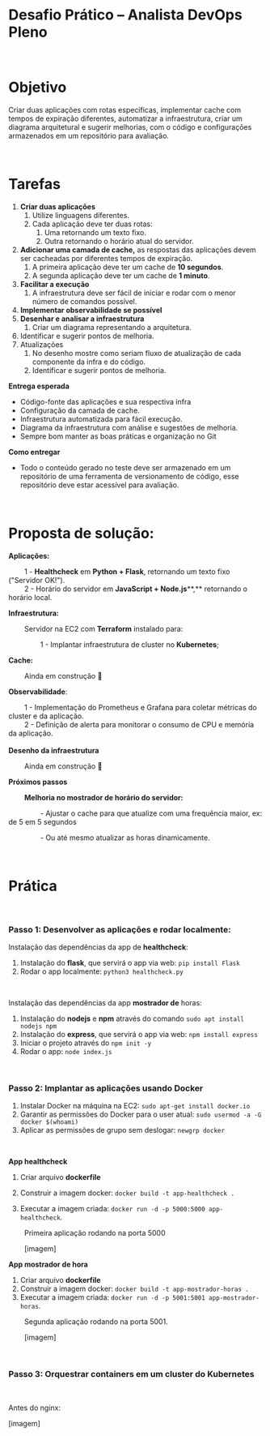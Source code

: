 # **Desafio Prático – Analista DevOps Pleno**

&nbsp;

# Objetivo

Criar duas aplicações com rotas específicas, implementar cache com tempos de expiração diferentes, automatizar a infraestrutura, criar um diagrama arquitetural e sugerir melhorias, com o código e configurações armazenados em um repositório para avaliação.

&nbsp;

# Tarefas

1.  **Criar duas aplicações**
    1.  Utilize linguagens diferentes.
    2.  Cada aplicação deve ter duas rotas:
        1.  Uma retornando um texto fixo.
        2.  Outra retornando o horário atual do servidor.
2.  **Adicionar uma camada de cache,** as respostas das aplicações devem ser cacheadas por diferentes tempos de expiração.
    1.  A primeira aplicação deve ter um cache de **10 segundos**.
    2.  A segunda aplicação deve ter um cache de **1 minuto**.
3.  **Facilitar a execução**
    1.  A infraestrutura deve ser fácil de iniciar e rodar com o menor número de comandos possível.
4.  **Implementar observabilidade se possível**
5.  **Desenhar e analisar a infraestrutura**
    1.  Criar um diagrama representando a arquitetura.
6.  Identificar e sugerir pontos de melhoria.
7.  Atualizações
    1.  No desenho mostre como seriam fluxo de atualização de cada componente da infra e do código.
    2.  Identificar e sugerir pontos de melhoria.

**Entrega esperada**

- Código-fonte das aplicações e sua respectiva infra
- Configuração da camada de cache.
- Infraestrutura automatizada para fácil execução.
- Diagrama da infraestrutura com análise e sugestões de melhoria.
- Sempre bom manter as boas práticas e organização no Git

**Como entregar**

- Todo o conteúdo gerado no teste deve ser armazenado em um repositório de uma ferramenta de versionamento de código, esse repositório deve estar acessível para avaliação.

&nbsp;

# Proposta de solução:

**Aplicações:**

&nbsp;       1 - **Healthcheck** em **Python + Flask**, retornando um texto fixo ("Servidor OK!").  
        2 - Horário do servidor em **JavaScript + Node.js****,** retornando o horário local.

**Infraestrutura:**

&nbsp;       Servidor na EC2 com **Terraform** instalado para:

&nbsp;               1 - Implantar infraestrutura de cluster no **Kubernetes**;

**Cache:**

&nbsp;       Ainda em construção 🚧

**Observabilidade**:

&nbsp;       1 - Implementação do Prometheus e Grafana para coletar métricas do cluster e da aplicação.  
        2 - Definição de alerta para monitorar o consumo de CPU e memória da aplicação.  
<br/>**Desenho da infraestrutura**

&nbsp;       Ainda em construção **🚧**

**Próximos passos**

&nbsp;       **Melhoria no mostrador de horário do servidor:**

&nbsp;               - Ajustar o cache para que atualize com uma frequência maior, ex: de 5 em 5 segundos

&nbsp;               - Ou até mesmo atualizar as horas dinamicamente.

&nbsp;

# Prática

&nbsp;

### Passo 1: Desenvolver as aplicações e rodar localmente:

Instalação das dependências da app de **healthcheck**:

1.  Instalação do **flask**, que servirá o app via web: `pip install Flask`
2.  Rodar o app localmente: `python3 healthcheck.py`

&nbsp;

Instalação das dependências da app **mostrador de** horas:

1.  Instalação do **nodejs** e **npm** através do comando `sudo apt install nodejs npm`
2.  Instalação do **express**, que servirá o app via web: `npm install express`
3.  Iniciar o projeto através do `npm init -y`
4.  Rodar o app: `node index.js`

&nbsp;

### Passo 2: Implantar as aplicações usando Docker

1.  Instalar Docker na máquina na EC2: `sudo apt-get install docker.io`
2.  Garantir as permissões do Docker para o user atual: `sudo usermod -a -G docker $(whoami)`
3.  Aplicar as permissões de grupo sem deslogar: `newgrp docker`

&nbsp;

**App healthcheck**

1.  Criar arquivo **dockerfile**
    
2.  Construir a imagem docker: `docker build -t app-healthcheck .`
    
3.  Executar a imagem criada: `docker run -d -p 5000:5000 app-healthcheck`.
    

&nbsp;       Primeira aplicação rodando na porta 5000

&nbsp;       [imagem]

**App mostrador de hora**

1.  Criar arquivo **dockerfile**
2.  Construir a imagem docker: `docker build -t app-mostrador-horas .`
3.  Executar a imagem criada: `docker run -d -p 5001:5001 app-mostrador-horas`.

&nbsp;       Segunda aplicação rodando na porta 5001.

&nbsp;       [imagem]

&nbsp;

### Passo 3: Orquestrar containers em um cluster do Kubernetes

&nbsp;

Antes do nginx:

[imagem]

&nbsp;
